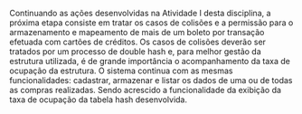 Continuando as ações desenvolvidas na Atividade I desta disciplina, a próxima
etapa consiste em tratar os casos de colisões e a permissão para o
armazenamento e mapeamento de mais de um boleto por transação efetuada
com cartões de créditos. Os casos de colisões deverão ser tratados por um
processo de double hash e, para melhor gestão da estrutura utilizada, é de
grande importância o acompanhamento da taxa de ocupação da estrutura. O
sistema continua com as mesmas funcionalidades: cadastrar, armazenar e listar
os dados de uma ou de todas as compras realizadas. Sendo acrescido a
funcionalidade da exibição da taxa de ocupação da tabela hash desenvolvida.
